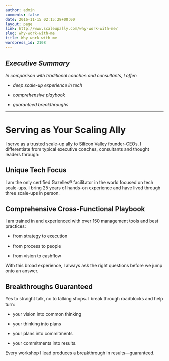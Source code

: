 ```yaml
---
author: admin
comments: false
date: 2016-11-15 02:15:28+00:00
layout: page
link: http://www.scaleupally.com/why-work-with-me/
slug: why-work-with-me
title: Why work with me
wordpress_id: 2108
---
```


## _Executive Summary_


_In comparison with traditional coaches and consultants, I offer:_



 	
  * _deep scale-up experience in tech_

 	
  * _comprehensive playbook_

 	
  * _guaranteed breakthroughs_





* * *





# Serving as Your Scaling Ally


I serve as a trusted scale-up ally to Silicon Valley founder-CEOs. I differentiate from typical executive coaches, consultants and thought leaders through:


## Unique Tech Focus


I am the only certified Gazelles® facilitator in the world focused on tech scale-ups. I bring 25 years of hands-on experience and have lived through three scale-ups in person.


## Comprehensive Cross-Functional Playbook


I am trained in and experienced with over 150 management tools and best practices:



 	
  * from strategy to execution

 	
  * from process to people

 	
  * from vision to cashflow


With this broad experience, I always ask the right questions before we jump onto an answer.


## Breakthroughs Guaranteed


Yes to straight talk, no to talking shops. I break through roadblocks and help turn:



 	
  * your vision into common thinking

 	
  * your thinking into plans

 	
  * your plans into commitments

 	
  * your commitments into results.


Every workshop I lead produces a breakthrough in results—guaranteed.
